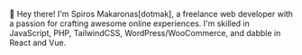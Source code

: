 👋 Hey there! I'm Spiros Makaronas[dotmak], a freelance web developer with a passion for crafting awesome online experiences. I'm skilled in JavaScript, PHP, TailwindCSS, WordPress/WooCommerce, and dabble in React and Vue. 

<!---
dotmak/dotmak is a ✨ special ✨ repository because its `README.md` (this file) appears on your GitHub profile.
You can click the Preview link to take a look at your changes.
--->

